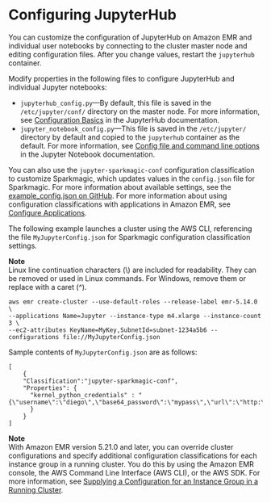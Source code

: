 # Configuring JupyterHub<a name="emr-jupyterhub-configure"></a>

You can customize the configuration of JupyterHub on Amazon EMR and individual user notebooks by connecting to the cluster master node and editing configuration files\. After you change values, restart the `jupyterhub` container\.

Modify properties in the following files to configure JupyterHub and individual Jupyter notebooks:
+ `jupyterhub_config.py`—By default, this file is saved in the `/etc/jupyter/conf/` directory on the master node\. For more information, see [Configuration Basics](http://jupyterhub.readthedocs.io/en/latest/getting-started/config-basics.html) in the JupyterHub documentation\.
+ `jupyter_notebook_config.py`—This file is saved in the `/etc/jupyter/` directory by default and copied to the `jupyterhub` container as the default\. For more information, see [Config file and command line options](http://jupyter-notebook.readthedocs.io/en/stable/config.html) in the Jupyter Notebook documentation\.

You can also use the `jupyter-sparkmagic-conf` configuration classification to customize Sparkmagic, which updates values in the `config.json` file for Sparkmagic\. For more information about available settings, see the [example\_config\.json on GitHub](https://github.com/jupyter-incubator/sparkmagic/blob/master/sparkmagic/example_config.json)\. For more information about using configuration classifications with applications in Amazon EMR, see [Configure Applications](emr-configure-apps.md)\.

The following example launches a cluster using the AWS CLI, referencing the file `MyJupyterConfig.json` for Sparkmagic configuration classification settings\.

**Note**  
Linux line continuation characters \(\\\) are included for readability\. They can be removed or used in Linux commands\. For Windows, remove them or replace with a caret \(^\)\.

```
aws emr create-cluster --use-default-roles --release-label emr-5.14.0 \
--applications Name=Jupyter --instance-type m4.xlarge --instance-count 3 \
--ec2-attributes KeyName=MyKey,SubnetId=subnet-1234a5b6 --configurations file://MyJupyterConfig.json
```

Sample contents of `MyJupyterConfig.json` are as follows:

```
[
    {
    "Classification":"jupyter-sparkmagic-conf",
    "Properties": {
      "kernel_python_credentials" : "{\"username\":\"diego\",\"base64_password\":\"mypass\",\"url\":\"http:\/\/localhost:8998\",\"auth\":\"None\"}"
      }
    }
]
```

**Note**  
With Amazon EMR version 5\.21\.0 and later, you can override cluster configurations and specify additional configuration classifications for each instance group in a running cluster\. You do this by using the Amazon EMR console, the AWS Command Line Interface \(AWS CLI\), or the AWS SDK\. For more information, see [Supplying a Configuration for an Instance Group in a Running Cluster](https://docs.aws.amazon.com/emr/latest/ReleaseGuide/emr-configure-apps-running-cluster.html)\.